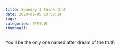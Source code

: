 ```yaml
---
title: Someday I think that
date: 2020-09-05 23:58:14
tags:
categories: 只言片语
thumbnail:
---
```

You'll be the only one named after dream of the truth
